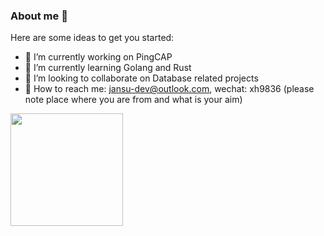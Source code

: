 ### About me 👋

<!--
**jansu-dev/jansu-dev** is a ✨ _special_ ✨ repository because its `README.md` (this file) appears on your GitHub profile.
-->

Here are some ideas to get you started:

- 🔭 I’m currently working on PingCAP
- 🌱 I’m currently learning Golang and Rust
- 👯 I’m looking to collaborate on Database related projects
- 💬 How to reach me: jansu-dev@outlook.com, wechat: xh9836 (please note place where you are from and what is your aim)


<img height="180em" src="https://github-readme-stats-ten-phi-92.vercel.app/api?username=jansu-dev&theme=dark&show_icons=true" />
